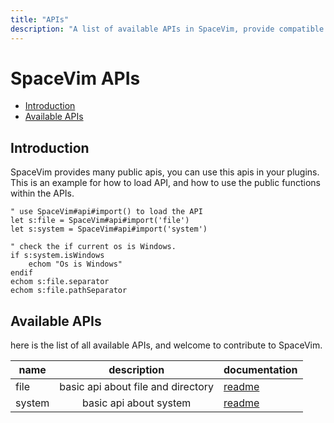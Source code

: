 ```yaml
---
title: "APIs"
description: "A list of available APIs in SpaceVim, provide compatible functions for vim and neovim."
---
```


# SpaceVim APIs

<!-- vim-markdown-toc GFM -->

- [Introduction](#introduction)
- [Available APIs](#available-apis)

<!-- vim-markdown-toc -->

## Introduction

SpaceVim provides many public apis, you can use this apis in your plugins.
This is an example for how to load API, and how to use the public functions within the APIs.

```vim
" use SpaceVim#api#import() to load the API
let s:file = SpaceVim#api#import('file')
let s:system = SpaceVim#api#import('system')

" check the if current os is Windows.
if s:system.isWindows
    echom "Os is Windows"
endif
echom s:file.separator
echom s:file.pathSeparator
```

## Available APIs

here is the list of all available APIs, and welcome to contribute to SpaceVim.

| name   |             description            | documentation                             |
| ------ | :--------------------------------: | ----------------------------------------- |
| file   | basic api about file and directory | [readme](https://spacevim.org/api/file)   |
| system |       basic api about system       | [readme](https://spacevim.org/api/system) |
